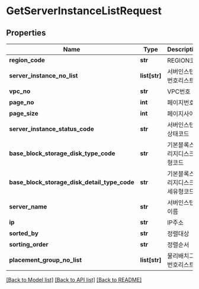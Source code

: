 # GetServerInstanceListRequest

## Properties
Name | Type | Description | Notes
------------ | ------------- | ------------- | -------------
**region_code** | **str** | REGION코드 | [optional] 
**server_instance_no_list** | **list[str]** | 서버인스턴스번호리스트 | [optional] 
**vpc_no** | **str** | VPC번호 | [optional] 
**page_no** | **int** | 페이지번호 | [optional] 
**page_size** | **int** | 페이지사이즈 | [optional] 
**server_instance_status_code** | **str** | 서버인스턴스상태코드 | [optional] 
**base_block_storage_disk_type_code** | **str** | 기본블록스토리지디스크유형코드 | [optional] 
**base_block_storage_disk_detail_type_code** | **str** | 기본블록스토리지디스크상세유형코드 | [optional] 
**server_name** | **str** | 서버인스턴스이름 | [optional] 
**ip** | **str** | IP주소 | [optional] 
**sorted_by** | **str** | 정렬대상 | [optional] 
**sorting_order** | **str** | 정렬순서 | [optional] 
**placement_group_no_list** | **list[str]** | 물리배치그룹번호리스트 | [optional] 

[[Back to Model list]](../README.md#documentation-for-models) [[Back to API list]](../README.md#documentation-for-api-endpoints) [[Back to README]](../README.md)


